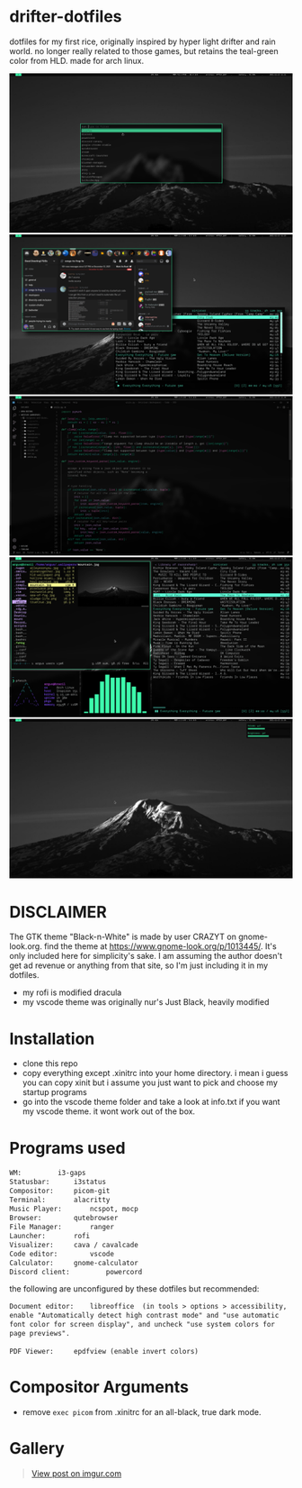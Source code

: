 # drifter-dotfiles

dotfiles for my first rice, originally inspired by hyper light drifter and rain world. no longer really related to those games, but retains the teal-green color from HLD. made for arch linux.

![preview](screenshots/screenshot_2021-12-23_11:21:08.png)
![preview](screenshots/screenshot_2021-12-23_11:23:29.png)
![preview](screenshots/screenshot_2021-12-23_11:44:39.png)
![preview](screenshots/screenshot_2021-12-23_11:25:17.png)
![preview](screenshots/screenshot_2021-12-23_11:26:20.png)


# DISCLAIMER

The GTK theme "Black-n-White" is made by user CRAZYT on gnome-look.org.  find the theme at https://www.gnome-look.org/p/1013445/. It's only included here for simplicity's sake. I am assuming the author doesn't get ad revenue or anything from that site, so I'm just including it in my dotfiles.

- my rofi is modified dracula
- my vscode theme was originally nur's Just Black, heavily modified

# Installation
- clone this repo
- copy everything except .xinitrc into your home directory. i mean i guess you can copy xinit but i assume you just want to pick and choose my startup programs
- go into the vscode theme folder and take a look at info.txt if you want my vscode theme. it wont work out of the box.

# Programs used

```
WM:			i3-gaps 
Statusbar:		i3status
Compositor:		picom-git
Terminal:		alacritty
Music Player:		ncspot, mocp
Browser:		qutebrowser
File Manager:		ranger
Launcher:		rofi
Visualizer:		cava / cavalcade
Code editor:		vscode
Calculator:		gnome-calculator
Discord client:	        powercord
```

the following are unconfigured by these dotfiles but recommended:
```
Document editor:	libreoffice  (in tools > options > accessibility,
enable "Automatically detect high contrast mode" and "use automatic
font color for screen display", and uncheck "use system colors for
page previews".

PDF Viewer:		epdfview (enable invert colors)
```

# Compositor Arguments

- remove ``exec picom`` from .xinitrc for an all-black, true dark mode.

# Gallery

<blockquote class="imgur-embed-pub" lang="en" data-id="a/2wWZDmC"><a href="//imgur.com/a/2wWZDmC">View post on imgur.com</a></blockquote><script async src="//s.imgur.com/min/embed.js" charset="utf-8"></script>
